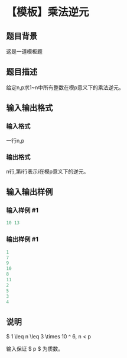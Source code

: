 # 【模板】乘法逆元

## 题目背景

这是一道模板题

## 题目描述

给定n,p求1~n中所有整数在模p意义下的乘法逆元。

## 输入输出格式

### 输入格式

一行n,p

### 输出格式

n行,第i行表示i在模p意义下的逆元。

## 输入输出样例

### 输入样例 #1

```cpp
10 13
```


### 输出样例 #1

```cpp
1
7
9
10
8
11
2
5
3
4
```


## 说明

$ 1 \leq n \leq 3 \times 10 ^ 6, n < p 

输入保证 $ p $ 为质数。

